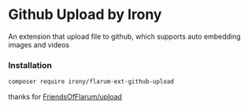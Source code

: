# Github Upload by Irony

An extension that upload file to github, which supports auto embedding images and videos

### Installation

```sh
composer require irony/flarum-ext-github-upload
```

thanks for [FriendsOfFlarum/upload](https://github.com/FriendsOfFlarum/upload)